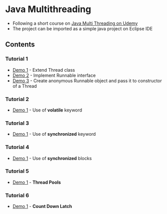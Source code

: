 # Java Multithreading
- Following a short course on [Java Multi Threading on Udemy](https://www.udemy.com/course/java-multithreading/)
- The project can be imported as a simple java project on Eclipse IDE

## Contents

### Tutorial 1
- [Demo 1](https://github.com/Grandolf49/java-multithreading/blob/master/src/tutorial1/demo1/App.java) - Extend Thread class
- [Demo 2](https://github.com/Grandolf49/java-multithreading/blob/master/src/tutorial1/demo2/App.java) - Implement Runnable interface
- [Demo 3](https://github.com/Grandolf49/java-multithreading/blob/master/src/tutorial1/demo3/App.java) - Create anonymous Runnable object and pass it to constructor of a Thread

### Tutorial 2
- [Demo 1](https://github.com/Grandolf49/java-multithreading/blob/master/src/tutorial2/demo1/App.java) - Use of **volatile** keyword

### Tutorial 3
- [Demo 1](https://github.com/Grandolf49/java-multithreading/blob/master/src/tutorial3/demo1/App.java) - Use of **synchronized** keyword

### Tutorial 4
- [Demo 1](https://github.com/Grandolf49/java-multithreading/blob/master/src/tutorial4/demo1/Worker.java) - Use of **synchronized** blocks

### Tutorial 5
- [Demo 1](https://github.com/Grandolf49/java-multithreading/blob/master/src/tutorial5/demo1/App.java) - **Thread Pools**

### Tutorial 6
- [Demo 1](https://github.com/Grandolf49/java-multithreading/blob/master/src/tutorial6/demo1/App.java) - **Count Down Latch**

